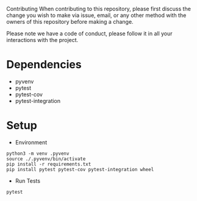 Contributing
When contributing to this repository, please first discuss the change you wish to make via issue, email, or any other method with the owners of this repository before making a change.

Please note we have a code of conduct, please follow it in all your interactions with the project.


Dependencies
============
* pyvenv
* pytest
* pytest-cov
* pytest-integration


Setup
=====
* Environment
```
python3 -m venv .pyvenv
source ./.pyvenv/bin/activate
pip install -r requirements.txt
pip install pytest pytest-cov pytest-integration wheel
```

* Run Tests
```
pytest
```
